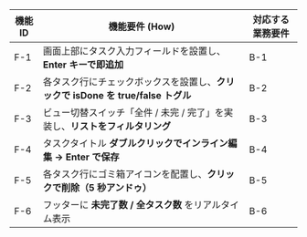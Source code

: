 | 機能ID | 機能要件 (How)                                           | 対応する業務要件 |
| ---- | ---------------------------------------------------- | -------- |
| F-1  | 画面上部にタスク入力フィールドを設置し、**Enter キーで即追加**                 | B-1      |
| F-2  | 各タスク行にチェックボックスを設置し、**クリックで isDone を true/false トグル** | B-2      |
| F-3  | ビュー切替スイッチ「全件 / 未完 / 完了」を実装し、**リストをフィルタリング**          | B-3      |
| F-4  | タスクタイトル **ダブルクリックでインライン編集 → Enter で保存**              | B-4      |
| F-5  | 各タスク行にゴミ箱アイコンを配置し、**クリックで削除（5 秒アンドゥ）**               | B-5      |
| F-6  | フッターに **未完了数 / 全タスク数** をリアルタイム表示                     | B-6      |
